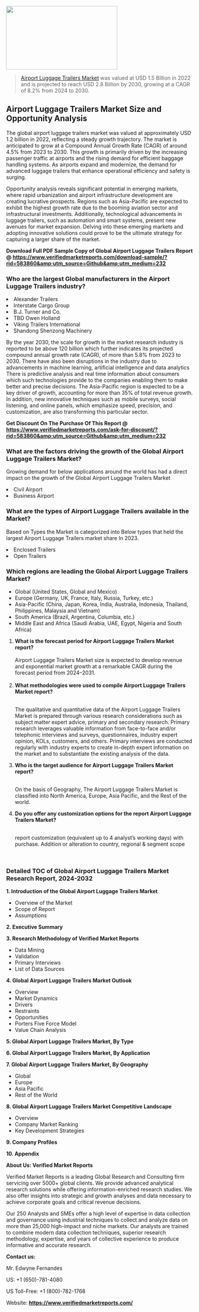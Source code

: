 <img src="https://ffe5etoiles.com/wp-content/uploads/2024/12/MST1-300x171.png" alt="" width="300" height="171" class="alignnone size-medium wp-image-20088" /><blockquote><p><p><a href="https://www.verifiedmarketreports.com/download-sample/?rid=583860&utm_source=Github&utm_medium=232" target="_blank">Airport Luggage Trailers Market</a> was valued at USD 1.5 Billion in 2022 and is projected to reach USD 2.8 Billion by 2030, growing at a CAGR of 8.2% from 2024 to 2030.</p></blockquote><p><h2>Airport Luggage Trailers Market Size and Opportunity Analysis</h2><p>The global airport luggage trailers market was valued at approximately USD 1.2 billion in 2022, reflecting a steady growth trajectory. The market is anticipated to grow at a Compound Annual Growth Rate (CAGR) of around 4.5% from 2023 to 2030. This growth is primarily driven by the increasing passenger traffic at airports and the rising demand for efficient baggage handling systems. As airports expand and modernize, the demand for advanced luggage trailers that enhance operational efficiency and safety is surging.</p><p>Opportunity analysis reveals significant potential in emerging markets, where rapid urbanization and airport infrastructure development are creating lucrative prospects. Regions such as Asia-Pacific are expected to exhibit the highest growth rate due to the booming aviation sector and infrastructural investments. Additionally, technological advancements in luggage trailers, such as automation and smart systems, present new avenues for market expansion. Delving into these emerging markets and adopting innovative solutions could prove to be the ultimate strategy for capturing a larger share of the market.</p></p><p class=""><strong>Download Full PDF Sample Copy of Global Airport Luggage Trailers Report @ <a href="https://www.verifiedmarketreports.com/download-sample/?rid=583860&amp;utm_source=Github&amp;utm_medium=232" target="_blank">https://www.verifiedmarketreports.com/download-sample/?rid=583860&amp;utm_source=Github&amp;utm_medium=232</a></strong></p><h3 id="" class="">Who are the largest Global manufacturers in the Airport Luggage Trailers industry?</h3><p><li>Alexander Trailers</li><li> Interstate Cargo Group</li><li> B.J. Turner and Co.</li><li> TBD Owen Holland</li><li> Viking Trailers International</li><li> Shandong Shenzong Machinery</li></p><div class=""><div class="" dir="" data-message-author-role="" data-message-id="" data-message-model-slug=""><div class=""><div class=""><div class=""><div class="" dir="" data-message-author-role="" data-message-id="" data-message-model-slug=""><div class=""><div class=""><p>By the year 2030, the scale for growth in the market research industry is reported to be above 120 billion which further indicates its projected compound annual growth rate (CAGR), of more than 5.8% from 2023 to 2030. There have also been disruptions in the industry due to advancements in machine learning, artificial intelligence and data analytics There is predictive analysis and real time information about consumers which such technologies provide to the companies enabling them to make better and precise decisions. The Asia-Pacific region is expected to be a key driver of growth, accounting for more than 35% of total revenue growth. In addition, new innovative techniques such as mobile surveys, social listening, and online panels, which emphasize speed, precision, and customization, are also transforming this particular sector.</p><p><strong>Get Discount On The Purchase Of This Report @&nbsp; <a href="https://www.verifiedmarketreports.com/ask-for-discount/?rid=583860&amp;utm_source=Github&amp;utm_medium=232" target="_blank">https://www.verifiedmarketreports.com/ask-for-discount/?rid=583860&amp;utm_source=Github&amp;utm_medium=232</a></strong></p></div></div></div></div></div></div></div></div><h3 id="" class="">What are the factors driving the growth of the Global Airport Luggage Trailers Market?</h3><p id="" class="">Growing demand for below applications around the world has had a direct impact on the growth of the Global Airport Luggage Trailers Market</p><p id="" class=""><li>Civil Airport</li><li> Business Airport</li></p><h3 id="" class="">What are the types of Airport Luggage Trailers available in the Market?</h3><p id="" class="">Based on Types the Market is categorized into Below types that held the largest Airport Luggage Trailers market share In 2023.</p><p id="" class=""><li>Enclosed Trailers</li><li> Open Trailers</li></p><h3 id="" class="">Which regions are leading the Global Airport Luggage Trailers Market?</h3><ul><li>Global (United States, Global and Mexico)</li><li>Europe (Germany, UK, France, Italy, Russia, Turkey, etc.)</li><li>Asia-Pacific (China, Japan, Korea, India, Australia, Indonesia, Thailand, Philippines, Malaysia and Vietnam)</li><li>South America (Brazil, Argentina, Columbia, etc.)</li><li>Middle East and Africa (Saudi Arabia, UAE, Egypt, Nigeria and South Africa)</li></ul><p><ol><li><strong>What is the forecast period for Airport Luggage Trailers Market report?<br /></strong><br /><span data-sheets-root="1" data-sheets-value="{&quot;1&quot;:2,&quot;2&quot;:&quot;XXXX size is expected to develop revenue and exponential market growth at a remarkable CAGR during the forecast period from 2024&ndash;2030.&quot;}" data-sheets-userformat="{&quot;2&quot;:12674,&quot;4&quot;:{&quot;1&quot;:2,&quot;2&quot;:16776960},&quot;10&quot;:2,&quot;11&quot;:0,&quot;15&quot;:&quot;Arial&quot;,&quot;16&quot;:12}">Airport Luggage Trailers Market size is expected to develop revenue and exponential market growth at a remarkable CAGR during the forecast period from 2024&ndash;2031.</span><br /><br /></li><li><strong>What methodologies were used to compile Airport Luggage Trailers Market report?<br /><br /></strong><p>The qualitative and quantitative data of the&nbsp;Airport Luggage Trailers Market is prepared through various research considerations such as subject matter expert advice, primary and secondary research. Primary research leverages valuable information from face-to-face and/or telephonic interviews and surveys, questionnaires, industry expert opinion, KOLs, customers, and others. Primary interviews are conducted regularly with industry experts to create in-depth expert information on the market and to substantiate the existing analysis of the data.&nbsp;</p></li><li><strong>Who is the target audience for Airport Luggage Trailers Market report?<br /><br /></strong><p>On the basis of Geography, The&nbsp;Airport Luggage Trailers Market is classified into North America, Europe, Asia Pacific, and the Rest of the world.</p></li><li><strong>Do you offer any customization options for the report Airport Luggage Trailers Market?<br /><br /></strong><p>report customization (equivalent up to 4 analyst&rsquo;s working days) with purchase. Addition or alteration to country, regional &amp; segment scope</p><p>&nbsp;</p></li></ol></p><h3 id="" class="">Detailed TOC of Global Airport Luggage Trailers Market Research Report, 2024-2032</h3><p id="" class=""><strong>1. Introduction of the Global Airport Luggage Trailers Market</strong></p><ul><li>Overview of the Market</li><li>Scope of Report</li><li>Assumptions</li></ul><p id="" class=""><strong>2. Executive Summary</strong></p><p id="" class=""><strong>3. Research Methodology of&nbsp;Verified Market Reports</strong></p><ul><li>Data Mining</li><li>Validation</li><li>Primary Interviews</li><li>List of Data Sources</li></ul><p id="" class=""><strong>4. Global Airport Luggage Trailers Market Outlook</strong></p><ul><li>Overview</li><li>Market Dynamics</li><li>Drivers</li><li>Restraints</li><li>Opportunities</li><li>Porters Five Force Model</li><li>Value Chain Analysis</li></ul><p id="" class=""><strong>5. Global Airport Luggage Trailers Market, By&nbsp;Type</strong></p><p id="" class=""><strong>6. Global Airport Luggage Trailers Market, By Application</strong></p><p id="" class=""><strong>7. Global Airport Luggage Trailers Market, By Geography</strong></p><ul><li>Global</li><li>Europe</li><li>Asia Pacific</li><li>Rest of the World</li></ul><p id="" class=""><strong>8. Global Airport Luggage Trailers Market Competitive Landscape</strong></p><ul><li>Overview</li><li>Company Market Ranking</li><li>Key Development Strategies</li></ul><p id="" class=""><strong>9. Company Profiles</strong></p><p id="" class=""><strong>10. Appendix</strong></p><p id="" class=""><strong>About Us: Verified Market Reports</strong></p><p id="" class="">Verified Market Reports is a leading Global Research and Consulting firm servicing over 5000+ global clients. We provide advanced analytical research solutions while offering information-enriched research studies. We also offer insights into strategic and growth analyses and data necessary to achieve corporate goals and critical revenue decisions.</p><p id="" class="">Our 250 Analysts and SMEs offer a high level of expertise in data collection and governance using industrial techniques to collect and analyze data on more than 25,000 high-impact and niche markets. Our analysts are trained to combine modern data collection techniques, superior research methodology, expertise, and years of collective experience to produce informative and accurate research.</p><p id="" class=""><strong>Contact us:</strong></p><p id="" class="">Mr. Edwyne Fernandes</p><p id="" class="">US: +1 (650)-781-4080</p><p id="" class="">US Toll-Free: +1 (800)-782-1768</p><p id="" class="">Website: <a target="" data-test-app-aware-link=""><strong>https://www.verifiedmarketreports.com/</strong></a></p>
